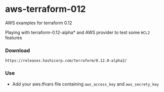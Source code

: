 # aws-terraform-012
AWS examples for terraform 0.12

Playing with terraform-0.12-alpha* and AWS provider to test some `HCL2` features 

### Download

```
https://releases.hashicorp.com/terraform/0.12.0-alpha2/
```

### Use 
* Add your aws.tfvars file containing `aws_access_key` and `aws_secrety_key`     
